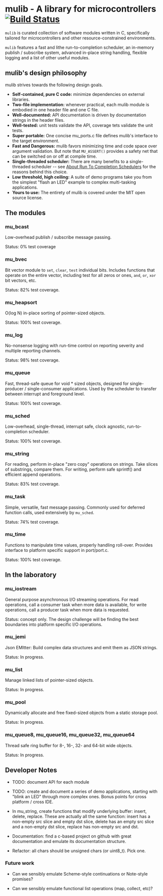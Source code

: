 # mulib - A library for microcontrollers  [![Build Status](https://travis-ci.com/rdpoor/mulib.svg?branch=master)](https://travis-ci.com/rdpoor/mulib)

`mulib` is curated collection of software modules written in C, specifically
tailored for microcontrollers and other resource-constrained environments.

`mulib` features a fast and lithe run-to-completion scheduler, an in-memory
publish / subscribe system, advanced in-place string handling, flexible logging
and a list of other useful modules.

## mulib's design philosophy

mulib strives towards the following design goals.

* **Self-contained, pure C code:** minimize dependencies on external libraries.
* **Two-file implementation:** whenever practical, each mulib module is embodied in one header file and one C file.
* **Well-documented:** API documentation is driven by documentation strings in the header files.
* **Well-tested:** unit tests validate the API, coverage tets validate the unit tests.
* **Super portable:** One concise mu_ports.c file defines mulib's interface to the target environment.
* **Fast and Dangerous:** mulib favors minimizing time and code space over argument validation.  But note that `MU_ASSERT()` provides a safety net that can be switched on or off at compile time.
* **Single-threaded scheduler:** There are many benefits to a single-threaded scheduler -- see [About Run To Completion Schedulers](./RunToCompletion.md) for the reasons behind this choice.
* **Low threshold, high ceiling:** A suite of demo programs take you from the simplest "flash an LED" example to complex multi-tasking applications.
* **Yours to use:** The entirety of mulib is covered under the MIT open source license.

## The modules

### mu_bcast

Low-overhead publish / subscribe message passing.

Status: 0% test coverage

### mu_bvec

Bit vector module to `set`, `clear`, `test` individual bits.  Includes functions that operate on the entire vector, including test for all zeros or ones, `and`, `or`, `xor` bit vectors, etc.

Status: 82% test coverage.

### mu_heapsort

O(log N) in-place sorting of pointer-sized objects.

Status: 100% test coverage.

### mu_log

No-nonsense logging with run-time control on reporting severity and multiple reporting channels.

Status: 98% test coverage.

### mu_queue

Fast, thread-safe queue for void * sized objects, designed for single-producer / single-consumer applications.  Used by the scheduler to transfer between interrupt and foreground level.

Status: 100% test coverage.

### mu_sched

Low-overhead, single-thread, interrupt safe, clock agnostic, run-to-completion scheduler.

Status: 100% test coverage.

### mu_string

For reading, perform in-place "zero copy" operations on strings.  Take slices of substrings, compare them.  For writing, perform safe sprintf() and efficient append operations.

Status: 83% test coverage.

### mu_task

Simple, versatile, fast message passing.  Commonly used for deferred function calls, used extensively by `mu_sched`.

Status: 74% test coverage.

### mu_time

Functions to manipulate time values, properly handling roll-over.  Provides interface to platform specific support in port/port.c.

Status: 100% test coverage.

## In the laboratory

### mu_iostream

General purpose asynchronous I/O streaming operations.  For read operations, call a consumer task when more data is available, for write operations, call a producer task when more data is requested.

Status: concept only.  The design challenge will be finding the best boundaries into platform specific I/O operations.

### mu_jemi

Json EMItter: Build complex data structures and emit them as JSON strings.

Status: In progress.

### mu_list

Manage linked lists of pointer-sized objects.

Status: In progress.

### mu_pool

Dynamically allocate and free fixed-sized objects from a static storage pool.

Status: In progress.

### mu_queue8, mu_queue16, mu_queue32, mu_queue64

Thread safe ring buffer for 8-, 16-, 32- and 64-bit wide objects.

Status: In progress.

## Developer Notes

* TODO: document API for each module

* TODO: create and document a series of demo applications, starting with "blink
an LED" through more complex ones.  Bonus points for cross platform / cross IDE.

* In mu_string, create functions that modify underlying buffer: insert, delete,
  replace.  These are actually all the same function: insert has a non-empty
  src slice and empty dst slice, delete has an empty src slice and a non-empty
  dst slice, replace has non-empty src and dst.

* Documentation: find a c-based project on github with great documentation and
  emulate its documentation structure.

* Refactor: all chars should be unsigned chars (or uint8_t).  Pick one.

### Future work

* Can we sensibly emulate Scheme-style continuations or Note-style promises?

* Can we sensibly emulate functional list operations (map, collect, etc)?
